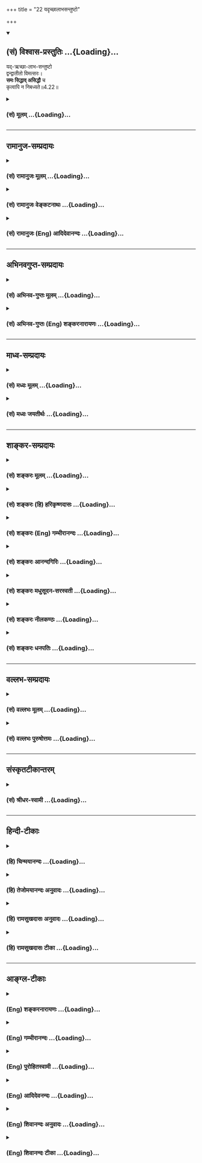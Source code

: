 +++
title = "22 यदृच्छालाभसन्तुष्टो"

+++
<div class="js_include" newlevelforh1="2" title="(सं) विश्वास-प्रस्तुतिः" unfilled url="/purANam_vaiShNavam/mahAbhAratam/06-bhIShma-parva/03-bhagavad-gItA-parva/saMskRtam/vishvAsa-prastutiH/04_jnAna-yogaH_brahmArp/22_yadRchChAlAbhasan.md">
<details open><summary><h2>(सं) विश्वास-प्रस्तुतिः ...{Loading}...</h2></summary>

यद्-ऋच्छा-लाभ-सन्तुष्टो  
द्वन्द्वातीतो विमत्सरः।  
**समः सिद्धाव् असिद्धौ** च  
कृत्वापि न निबध्यते॥4.22॥
</details>
</div>
<div class="js_include collapsed" newlevelforh1="3" title="(सं) मूलम्" unfilled url="/purANam_vaiShNavam/mahAbhAratam/06-bhIShma-parva/03-bhagavad-gItA-parva/saMskRtam/mUlam/04_jnAna-yogaH_brahmArp/22_yadRchChAlAbhasan.md">
<details><summary><h3>(सं) मूलम् ...{Loading}...</h3></summary>

यदृच्छालाभसन्तुष्टो द्वन्द्वातीतो विमत्सरः।  
समः सिद्धावसिद्धौ च कृत्वापि न निबध्यते।।4.22।।
</details>
</div>


_________________
## रामानुज-सम्प्रदायः
<div class="js_include collapsed" newlevelforh1="3" title="(सं) रामानुजः मूलम्" unfilled url="/purANam_vaiShNavam/mahAbhAratam/06-bhIShma-parva/03-bhagavad-gItA-parva/saMskRtam/rAmAnujaH/mUlam/04_jnAna-yogaH_brahmArp/22_yadRchChAlAbhasan.md">
<details><summary><h3>(सं) रामानुजः मूलम् ...{Loading}...</h3></summary>

।।4.22।। यदृच्छोपनतशरीरधारणहेतुवस्तुसन्तुष्टः द्वन्द्वातीतः
यावत्साधनसमाप्त्यवर्जनीयशीतोष्णादिसहः **विमत्सरः**
अनिष्टोपनिपातहेतुभूतस्वकर्मनिरूपेण परेषु विगतमत्सरः **समः सिद्धौ असिद्धौ
च** युद्वादिकर्मसु जयादिसिद्ध्यसिद्ध्योः समचित्तः कर्म एव **कृत्वा अपि**
ज्ञाननिष्ठां विना अपि **न निबध्यते** न संसारं प्रतिपद्यते।

</details>
</div>
<div class="js_include collapsed" newlevelforh1="3" title="(सं) रामानुजः वेङ्कटनाथः" unfilled url="/purANam_vaiShNavam/mahAbhAratam/06-bhIShma-parva/03-bhagavad-gItA-parva/saMskRtam/rAmAnujaH/venkaTanAthaH/04_jnAna-yogaH_brahmArp/22_yadRchChAlAbhasan.md">
<details><summary><h3>(सं) रामानुजः वेङ्कटनाथः ...{Loading}...</h3></summary>

  
  
।।4.22।। शारीरं कर्म कुर्वन् 4।21 इत्युक्ते
शरीरधारणार्थद्रव्यार्जनादिष्ववश्यं प्रवृत्तिः स्यात् ततश्चावर्जनीयाः
शस्त्रपातादिशीतोष्णमृदुपरुषादिस्पर्शाः तत्र च प्रवृत्तिविधातिषु क्रोधः
स्यात् विहतायां च प्रवृत्तौ मोघप्रयत्नतया सन्तापो लाभे प्रहर्षश्च
स्यातामिति कर्मयोग एवात्मदर्शनविरोधिसमस्तवैरिणामुत्थापकः प्रसज्यत इति
शङ्कानिरासाय दृष्टफलेष्वसङ्ग उच्यते यदृच्छेति श्लोकेन। तत्र
शरीरधारणाद्यर्थेषु साभिसन्धिकात्यन्तव्यापारनिवृत्तिपरं प्रथमपादं
व्याख्याति यदृच्छोपनतेति। समस्तव्यापारनिवृत्तौ विवक्षितायां
स्वयमुपनतानां निगरणादिव्यापारोऽपि निवृत्तः स्यात् अतो
व्याप्रियमाणस्यैवाभिसन्ध्यादिनिवृत्तिरिह विवक्षिता। एतेन यदा स्वयमेव
यत्किञ्चिच्छरीरधारणवस्त्वागमः तदा ततोऽतिशयितमाधुर्यादिविशिष्टेषु न
प्रवर्तितव्यमित्युपदिष्टं भवति। यावदित्यादिनामात्रास्पर्शास्तु 2।14
इत्यादि पूर्वप्रपञ्चितं स्मारितम्। अनिष्टेत्यादि यथा आतपादिहेतुषु
तपनादिषु स्वकर्मनिरूपणेन न क्रोधः यथा छत्रादिभिरातपनिवारणादिमात्रमेव
क्रियते तावदत्रापि कर्तव्यमिति भावः। युद्धादीत्यादिनासुखदुःखे समे कृत्वा
2।38सिद्ध्यसिद्ध्योः समो भूत्वा 2।48 इत्यादिकं स्मारितम्। कृत्वेत्यस्य
सामर्थ्यात्कर्मैवेत्युक्तम्। बन्धहेतौ सत्यपि न बध्यत इति विरोधव्युदासाय
अपिशब्दतात्पर्यमाह ज्ञाननिष्ठां विनेति।
कर्मयोगानुष्ठानपूर्वकस्वतन्त्रज्ञानयोगं विनाऽपीत्यर्थः। न निबध्यते
इत्यस्य कर्मणैव ज्ञाननिष्ठाफलसिद्धौ तात्पर्यमाहन संसारमिति।  
  

</details>
</div>
<div class="js_include collapsed" newlevelforh1="3" title="(सं) रामानुजः (Eng) आदिदेवानन्दः" unfilled url="/purANam_vaiShNavam/mahAbhAratam/06-bhIShma-parva/03-bhagavad-gItA-parva/saMskRtam/rAmAnujaH/english/AdidevAnandaH/04_jnAna-yogaH_brahmArp/22_yadRchChAlAbhasan.md">
<details><summary><h3>(सं) रामानुजः (Eng) आदिदेवानन्दः ...{Loading}...</h3></summary>

4.22 Content with whatever chance may bring for the maintenance of the
body; 'rising above the pairs of opposites' means enduring cold, heat
and such other experiences until one has completed the practice of Karma
Yoga; 'free from ill-will;' i.e., free from ill-will towards others,
seeing his own Karma as the cause of his adversity; 'even-minded in
success and failure,' i.e., even-minded at success like victory in war,
etc., and failure therein - such a person 'is not bound,' i.e., he does
not fall into Samsara, though devoted to action without any exclusive
practice of Jnana Yoga.

</details>
</div>


_________________
## अभिनवगुप्त-सम्प्रदायः
<div class="js_include collapsed" newlevelforh1="3" title="(सं) अभिनव-गुप्तः मूलम्" unfilled url="/purANam_vaiShNavam/mahAbhAratam/06-bhIShma-parva/03-bhagavad-gItA-parva/saMskRtam/abhinava-guptaH/mUlam/04_jnAna-yogaH_brahmArp/22_yadRchChAlAbhasan.md">
<details><summary><h3>(सं) अभिनव-गुप्तः मूलम् ...{Loading}...</h3></summary>

।।4.22।। यदृच्छेति। कृत्वापि न निबध्यते। कर्मकर्तरि प्रयोगः। स्वयमेव हि
आत्मानं बध्नाति फलवासनाकालुष्यमुपाददानः +++(N उपाददानः गृह्णानः)+++ इत्यर्थः
+++(S omits इत्यर्थः)+++। अन्यथा जडानां कर्मणां बन्धने स्वातन्त्र्यं न तथा
हृदयंगमम्।

</details>
</div>
<div class="js_include collapsed" newlevelforh1="3" title="(सं) अभिनव-गुप्तः (Eng) शङ्करनारायणः" unfilled url="/purANam_vaiShNavam/mahAbhAratam/06-bhIShma-parva/03-bhagavad-gItA-parva/saMskRtam/abhinava-guptaH/english/shankaranArAyaNaH/04_jnAna-yogaH_brahmArp/22_yadRchChAlAbhasan.md">
<details><summary><h3>(सं) अभिनव-गुप्तः (Eng) शङ्करनारायणः ...{Loading}...</h3></summary>

4.22 Yadrccha-etc. He does not get bound even when he acts : Here
nibadhyate 'gets bound' is a usage of transitive verb with its object
functioning as the subject. \[Hence\] the meaning is : The Self binds
Itself by undertaking the dirt of mental impressions for fruits \[of
action\]. Otherwise \[the usage would amount to attribute\] freedom of
actions to the insentient in binding \[the Self\] - a proposition which
is not a very happy one.

</details>
</div>


_________________
## माध्व-सम्प्रदायः
<div class="js_include collapsed" newlevelforh1="3" title="(सं) मध्वः मूलम्" unfilled url="/purANam_vaiShNavam/mahAbhAratam/06-bhIShma-parva/03-bhagavad-gItA-parva/saMskRtam/madhvaH/mUlam/04_jnAna-yogaH_brahmArp/22_yadRchChAlAbhasan.md">
<details><summary><h3>(सं) मध्वः मूलम् ...{Loading}...</h3></summary>

।।4.22।। यतचित्तात्मनो लक्षणमाह यदृच्छालाभेति। कथं द्वन्द्वातीतत्वं इति
आह समः सिद्धाविति।

</details>
</div>
<div class="js_include collapsed" newlevelforh1="3" title="(सं) मध्वः जयतीर्थः" unfilled url="/purANam_vaiShNavam/mahAbhAratam/06-bhIShma-parva/03-bhagavad-gItA-parva/saMskRtam/madhvaH/jayatIrthaH/04_jnAna-yogaH_brahmArp/22_yadRchChAlAbhasan.md">
<details><summary><h3>(सं) मध्वः जयतीर्थः ...{Loading}...</h3></summary>

।।4.22।। कामादिवर्जने यदृच्छालाभसन्तुष्टत्वादिकमर्थात्सिद्धम्
तत्किमर्थमुच्यत इत्यत आह **यते**ति। द्वन्द्वातीत इत्युक्तमेवसमः
सिद्धावसिद्धौ च इत्यनेनोच्यत इत्यत आह **कथमि**ति किम्प्रकारकं इत्यर्थः।
इति जिज्ञासायामिति शेषः। व्याख्यानव्याख्येयत्वेन न पुनरुक्तिदोष
इत्यर्थः।

</details>
</div>


_________________
## शाङ्कर-सम्प्रदायः
<div class="js_include collapsed" newlevelforh1="3" title="(सं) शङ्करः मूलम्" unfilled url="/purANam_vaiShNavam/mahAbhAratam/06-bhIShma-parva/03-bhagavad-gItA-parva/saMskRtam/shankaraH/mUlam/04_jnAna-yogaH_brahmArp/22_yadRchChAlAbhasan.md">
<details><summary><h3>(सं) शङ्करः मूलम् ...{Loading}...</h3></summary>

।।4.22)**यदृच्छालाभसंतुष्टः** अप्रार्थितोपनतो लाभो यदृच्छालाभः तेन
संतुष्टः संजातालंप्रत्ययः। **द्वन्द्वातीतः** द्वन्द्वैः शीतोष्णादिभिः
हन्यमानोऽपि अविषण्णचित्तः द्वन्द्वातीतः उच्यते। **विमत्सरः** विगतमत्सरः
निर्वैरबुद्धिः **समः** तुल्यः यदृच्छालाभस्य **सिद्धौ** **असिद्धौ च।** यः
एवंभूतो यतिः अन्नादेः शरीरस्थितिहेतोः लाभालाभयोः समः हर्षविषादवर्जितः
कर्मादौ अकर्मादिदर्शी यथाभूतात्मदर्शननिष्ठः सन् शरीरस्थितिमात्रप्रयोजने
भिक्षाटनादिकर्मणि शरीरादिनिर्वर्त्ये नैव किञ्चित् करोम्यहम् गुणा गुणेषु
वर्तन्ते (गीता 3.28) इत्येवं सदा संपरिचक्षाणः आत्मनः कर्तृत्वाभावं
पश्यन्नैव किञ्चित् भिक्षाटनादिकं कर्म करोति लोकव्यवहारसामान्यदर्शनेन तु
लौकिकैः आरोपितकर्तृत्वे भिक्षाटनादौ कर्मणि कर्ता भवति। स्वानुभवेन तु
शास्त्रप्रमाणादिजनितेन अकर्तैव। स एवं पराध्यारोपितकर्तृत्वः
शरीरस्थितिमात्रप्रयोजनं भिक्षाटनादिकं कर्म **कृत्वापि** न **निबध्यते**
बन्धहेतोः कर्मणः सहेतुकस्य ज्ञानाग्निना दग्धत्वात् इति उक्तानुवाद एव
एषः।।  
  
त्यक्त्वा कर्मफलासङ्गम् (गीता 4.20) इत्यनेन श्लोकेन यः प्रारब्धकर्मा सन्
यदा निष्क्रियब्रह्मात्मदर्शनसंपन्नः स्यात् तदा तस्य आत्मनः
कर्तृकर्मप्रयोजनाभावदर्शिनः कर्मपरित्यागे प्राप्ते कुतश्चिन्निमित्तात्
तदसंभवे सति पूर्ववत् तस्मिन् कर्मणि अभिप्रवृत्तस्य अपि नैव किञ्चित्
करोति सः इति कर्माभावः प्रदर्शितः। यस्य एवं कर्माभावो दर्शितः तस्यैव

</details>
</div>
<div class="js_include collapsed" newlevelforh1="3" title="(सं) शङ्करः (हि) हरिकृष्णदासः" unfilled url="/purANam_vaiShNavam/mahAbhAratam/06-bhIShma-parva/03-bhagavad-gItA-parva/saMskRtam/shankaraH/hindI/harikRShNadAsaH/04_jnAna-yogaH_brahmArp/22_yadRchChAlAbhasan.md">
<details><summary><h3>(सं) शङ्करः (हि) हरिकृष्णदासः ...{Loading}...</h3></summary>

।।4.22।। जिसने समस्त संग्रहका त्याग कर दिया है ऐसे संन्यासीके पास
शरीरनिर्वाहके कारणरूप अन्नादिका संग्रह नहीं होता इसलिये उसको
याचनादिद्वारा शरीरनिर्वाह करनेकी योग्यता प्राप्त हुई। इसपर बिना याचना
किये बिना संकल्पके अथवा बिना इच्छा किये प्राप्त हुए इत्यादि वचनोंसे जो
शास्त्रमें संन्यासीके शरीरनिर्वाहके लिये अन्नादिकी प्राप्तिके द्वार
बतलाये गये हैं उनको प्रकट करते हुए कहते हैं जो बिना माँगे अपनेआप मिले
हुए पदार्थसे संतुष्ट है अर्थात् उसीमें जिसके मनका यह भाव हो जाता है
कियही पर्याप्त है जो द्वन्द्वोंसे अतीत है अर्थात् शीतउष्ण आदि
द्वन्द्वोंसे सताये जानेपर भी जिसके चित्तमें विषाद नहीं होता जो ईर्ष्यासे
रहित अर्थात् निर्वैरबुद्धिवाला है और जो अपनेआप प्राप्त हुए लाभकी
सिद्धिअसिद्धिमें भी सम रहता है जो ऐसा शरीरस्थितिके हेतुरूप अन्नादिके
प्राप्त होने या न होनेमें भी हर्षशोकसे रहित समदर्शी है और कर्मादिमें
अकर्मादि देखनेवाला यथार्थ आत्मदर्शननिष्ठ एवं शरीरस्थितिमात्रके लिये किये
जानेवाले और शरीरादिद्वारा होनेवाले भिक्षाटनादि कर्मोंमें भी मैं कुछ नहीं
करता गुण ही गुणोंमें बर्त रहे हैं इस प्रकार सदा देखनेवाला है वह यति
अपनेमें कर्तापनका अभाव देखनेसे अर्थात् आत्माको अकर्ता समझ लेनेसे
वास्तवमें भिक्षाटनादि कुछ भी कर्म नहीं करता है। ऐसा पुरुष लोकव्यवहारकी
साधारण दृष्टिसे तो सांसारिक पुरुषोंद्वारा आरोपित किये हुए कर्तापनके कारण
भिक्षाटनादि कर्मोंका कर्ता होता है। परंतु शास्त्रप्रमाण आदिसे उत्पन्न
अपने अनुभवसे ( वस्तुतः ) वह अकर्ता ही रहता है। इस प्रकार दूसरोंद्वारा
जिसपर कर्तापनका अध्यारोप किया गया है ऐसा वह पुरुष शरीरनिर्वाहमात्रके
लिये किये जानेवाले भिक्षाटनादि कर्मोंको करता हुआ भी नहीं बँधता क्योंकि
ज्ञानरूप अग्निद्वारा उसके ( समस्त ) बन्धनकारक कर्म हेतुसहित भस्म हो चुके
हैं। यह पहले कहे हुएका ही अनुवादमात्र है।

</details>
</div>
<div class="js_include collapsed" newlevelforh1="3" title="(सं) शङ्करः (Eng) गम्भीरानन्दः" unfilled url="/purANam_vaiShNavam/mahAbhAratam/06-bhIShma-parva/03-bhagavad-gItA-parva/saMskRtam/shankaraH/english/gambhIrAnandaH/04_jnAna-yogaH_brahmArp/22_yadRchChAlAbhasan.md">
<details><summary><h3>(सं) शङ्करः (Eng) गम्भीरानन्दः ...{Loading}...</h3></summary>

4.22 Yadrccha-labha-santustah, remaining satisfied with what comes
unasked for-yadrccha-labha means coming to possess something without
having prayed for it; feeling contented with that-.
Dvandva-atitah,having transcended the dualities-one is said to be beyond
dualities when his mind is not distressed even when afflicted by such
opposites as heat and cold, etc.-. Vimatsarah, being free from spite,
from the idea of enmity; and samah, eipoised; siddhau ca asiddhau, is
success and failure, with regard to things that come unasked for-. The
monk who is such, who is eipoised, not delighted or sorrowful in getting
or not getting food etc. for the sustenance of the body, who sees
inaction etc. in action etc., who is ever poised in the realization of
the Self as It is, who, with regard to the activities accomplished by
the body etc. in the course of going about for alms etc. for the bare
maintenance of the body, is ever clearly conscious of the fact, 'I
certainly do not anything; the organs act on the objects of the organs'
(see 5.8; 3.28), he, realizing the absence of agentship in the Self,
certainly does not do any actions like going about for alms etc. But
when, abserving similarly with common human behaviour, agentship is
attributed to him by ordinary poeple, then he (apparently) becomes an
agent with regard to such actions as moving about for alms etc. However,
from the standpoint of his own realization which has arisen from the
valid means of knowledge presented in the scriptures, he is surely not
an agent. He, to whom is thus ascribed agentship by others, na
nibadhyate, is not bound; api, even; krtva, by performing such actions
as moving about for alms merely for the maintenance of the body, because
action which is a source of bondage has been burnt away along with its
cause by the fire of wisdom. Thus, this is only a restatement of what
has been said earilier. When a person who has already started works
becomes endowed with the realization of the identity of the Self with
the actionless Brahman, then it follows that in the case of that man,
who has experienced the absence of agentship, actions and purposes in
the Self, actions become relinished. But if this becomes impossible for
some reason and he continues to be engaged in those acitons as before,
still he certainly does not do anything. This absence of action has been
shown in the verse, 'Having given up attachment to the results of
action৷৷.' (20). Of that very person with regard to whom has been shown
the absence of aciton-

</details>
</div>
<div class="js_include collapsed" newlevelforh1="3" title="(सं) शङ्करः आनन्दगिरिः" unfilled url="/purANam_vaiShNavam/mahAbhAratam/06-bhIShma-parva/03-bhagavad-gItA-parva/saMskRtam/shankaraH/AnandagiriH/04_jnAna-yogaH_brahmArp/22_yadRchChAlAbhasan.md">
<details><summary><h3>(सं) शङ्करः आनन्दगिरिः ...{Loading}...</h3></summary>

।।4.22।। पूर्वश्लोकेन संगतिं दर्शयन्नुत्तरश्लोकमुत्थापयति **त्यक्तेति।**
अन्नादेरित्यादिशब्देन पादुकाच्छादनादि गृह्यते याचनादिनेत्यादिपदेन
सेवाकृष्याद्युपादीयते भिक्षाटनार्थमुद्योगात्प्राक्काले केनापि योग्येन
निवेदितं भैक्ष्यमयाचितमभिशस्तं पतितं च वर्जयित्वा संकल्पमन्तरेण पञ्चभ्यः
सप्तभ्यो वा गृहेभ्यः समानीतं भैक्ष्यमसंक्लृप्तसिद्धमन्नं भक्तजनैः
स्वसमीपमुपानीतमुपपन्नं यदृच्छया। स्वकीयप्रयत्नव्यतिरेकेणेति यावत्।
आदिशब्देनमाधूकरमसंक्लृप्तं प्राक्प्रणीतमयाचितम्। तत्तत्कालोपपन्नं च
भैक्ष्यं पञ्चविधं स्मृतम् इत्यादि गृह्यते। आविष्कुर्वन्निदं वाक्यमाहेति
योजनीयम्। परोत्कर्षामर्षपूर्विका स्वस्योत्कर्षाभिवाञ्छा विगता यस्मादिति
व्युत्पत्तिमाश्रित्य विवक्षितमर्थमाह **निर्वैरेति।** संक्षेपतो
दर्शितमर्थं विशदयति **य एवंभूत इति।** तथापि प्रकृतस्य यतेर्भिक्षाटनादौ
कर्तृत्वं प्रतिभाति तदभावे भिक्षाटनाद्यभावेन
जीवनाभावप्रसङ्गादित्याशङ्क्याह **लोकेति।** लौकिकैरविवेकिभिः सह
व्यवहारस्य स्नानाचमनभोजनादिलक्षणस्य विदुषापि सामान्येन दर्शनात्तदनुसारेण
लौकिकैरध्यारोपितकर्तृत्वभोक्तृत्वाद्विद्वानपि लोकदृष्ट्या भिक्षाटनादौ
कर्तृत्वमनुभवतीत्यर्थः। कथं तर्हि तस्याकर्तृत्वं तत्राह
**स्वानुभवेनेति।** यदृच्छेत्यादिपादत्रयं व्याख्याय
कृत्वापीत्यादिचतुर्थपादं व्याचष्टे **स** **एवमिति।** भिक्षाटनादिना
प्रातिभासिकेन कर्मणा विदुषो बद्धत्वाभावेऽपि कर्मान्तरेण निबद्धत्वं
भविष्यतीत्याशङ्क्याह **बन्धेति।** ज्ञानाग्निदग्धत्वादित्येवं शारीरं
केवलमित्यादावुक्तस्यायमनुवाद इति योजना। यथोक्तस्य कर्मणो युक्त्या
महाविरोधाभ्युपगमसूचनार्थोऽपिशब्दः।

</details>
</div>
<div class="js_include collapsed" newlevelforh1="3" title="(सं) शङ्करः मधुसूदन-सरस्वती" unfilled url="/purANam_vaiShNavam/mahAbhAratam/06-bhIShma-parva/03-bhagavad-gItA-parva/saMskRtam/shankaraH/madhusUdana-sarasvatI/04_jnAna-yogaH_brahmArp/22_yadRchChAlAbhasan.md">
<details><summary><h3>(सं) शङ्करः मधुसूदन-सरस्वती ...{Loading}...</h3></summary>

।।4.22।। त्यक्तसर्वपरिग्रहस्य यतेः शरीरस्थितिमात्रप्रयोजनं
कर्माभ्यनुज्ञातं
तत्रान्नाच्छादनादिव्यतिरेकेणशरीरस्थितेरसंभवाद्याञ्चादिनापि
स्वप्रयत्नेनान्नादिकं संपाद्यमिति प्राप्ते नियमायाह
शास्त्राननुमतप्रयत्नव्यतिरेको यदृच्छा तयैव यो लाभोऽन्नाच्छादनादेः
शास्त्रानुमतस्य स यदृच्छालाभस्तेन संतुष्टस्तदधिकतृष्णारहितः। तथाच
शास्त्रंभैक्षं चरेत् इति प्रकृत्यअयाचितसंक्लृप्तमुपपन्नं यदृच्छया इति
याञ्चासंकल्पादिप्रयत्नं वारयति। मनुरपिनचोत्पातनिमित्ताभ्यां न
नक्षत्राङ्गविद्यया। नानुशासनवादाभ्यां भिक्षां लिप्सेत कर्हिचित्।। इति।
यतयो भिक्षार्थं ग्रामं विशन्तीत्यादिशास्त्रानुमतस्तु प्रयत्नः कर्तव्य
एव। एवं लब्धव्यमपि शास्त्रनियतमेवकौपीनयुगलं वासः कन्थां शीतनिवारिणीम्।
पादुके चापि गृह्णीयात्कुर्यान्नान्यस्य संग्रहम्।। इत्यादि। एवमन्यदपि
विधिनिषेधरूपं शास्त्रमूह्यम्। ननु स्वप्रयत्नमन्तरेणालाभे
शीतोष्णादिपीडितः कथं जीवेदतआह द्वन्द्वातीतः द्वन्द्वानि
क्षुत्पिपासाशीतोष्णवर्षादीनि अतीतोऽतिक्रान्तः समाधिदशायां
तेषामस्फुरणात्। व्युत्थानदशायां स्फुरणेऽपि
परमानन्दाद्वितीयाकर्त्रभोक्त्रात्मप्रत्ययेन बाधात्
तैऽर्द्वन्द्वैरुपहन्यमानोऽप्यक्षुभितचित्तः। अतएव परस्य लाभे स्वस्यालाभे
च विमत्सरः। परोत्कर्षासहनपूर्विका स्वोत्कर्षवाञ्छा
मत्सरस्तद्रहितोऽद्वितीयात्मदर्शनेन निर्वैरबुद्धिः। अतएव समस्तुल्यो
यदृच्छालाभस्य सिद्धावसिद्धौ च सिद्धौ न हृष्टः नाप्यसिद्धौ विषण्णः स
स्वानुभवेनाकर्तैव परैरारोपितकर्तृत्वः शरीरस्थितिमात्रप्रयोजनं
भिक्षाटनादिरूपं कर्म कृत्वापि न निबध्यते बन्धहेतोः सहेतुकस्य कर्मणो
ज्ञानाग्निना दग्धत्वादिति पूर्वोक्तानुवादः।

</details>
</div>
<div class="js_include collapsed" newlevelforh1="3" title="(सं) शङ्करः नीलकण्ठः" unfilled url="/purANam_vaiShNavam/mahAbhAratam/06-bhIShma-parva/03-bhagavad-gItA-parva/saMskRtam/shankaraH/nIlakaNThaH/04_jnAna-yogaH_brahmArp/22_yadRchChAlAbhasan.md">
<details><summary><h3>(सं) शङ्करः नीलकण्ठः ...{Loading}...</h3></summary>

।।4.22।। ननु सपरिग्रहः कुटुम्बभरणव्यग्रतया कथं
वित्तव्ययायाससाध्यान्यग्निहोत्रादीन्यनुतिष्ठेदित्याशङ्क्याह
**यदृच्छेति।** यदृच्छया अप्रार्थितोपनतो लाभो यदृच्छालाभस्तेन संतुष्टः।
तथाहि ऋतामृताभ्यां जीवनं ब्राह्मणस्य विधाय व्याख्यातंऋतमुञ्छशिलं
प्रोक्तममृतं स्यादयाचितम् इति। द्वन्द्वातीतो बहुलाभेऽलाभे वा
सुखदुःखाद्यतीतः। विमत्सरः परस्य लाभं दृष्ट्वा संतापहीनः। समो
यदृच्छालाभेनैवेष्टिपशुचातुर्मास्यादेर्नित्यकर्मणः सिद्धावसिद्धौ वा समो
निर्विकार एवंभूत इष्ट्यादीनि कृत्वापि तत्फलेन स्वर्गादिना न निबध्यते।
अपिशब्दात्तज्जेन प्रत्यवायेन न निबध्यते। बन्धहेतोः
कर्मणस्तत्त्वज्ञानेनैव दाहात्। तथा च
स्मृतिःन्यायागतधनस्तत्त्वज्ञाननिष्ठोऽतिथिप्रियः। श्राद्धकृत्सत्यवादी च
गृहस्थोऽपि विमुच्यते। इति। भाष्ये त्वयं श्लोकः संन्यासिपरत्वेनैव
व्याख्यातः।

</details>
</div>
<div class="js_include collapsed" newlevelforh1="3" title="(सं) शङ्करः धनपतिः" unfilled url="/purANam_vaiShNavam/mahAbhAratam/06-bhIShma-parva/03-bhagavad-gItA-parva/saMskRtam/shankaraH/dhanapatiH/04_jnAna-yogaH_brahmArp/22_yadRchChAlAbhasan.md">
<details><summary><h3>(सं) शङ्करः धनपतिः ...{Loading}...</h3></summary>

।।4.22।। ननु त्यक्तसर्वपरिग्रहस्य यतेः अन्नादेः शरीरस्थितिहेतोः
परिग्रहाभावात् याचनादिना शरीरस्थितिः
कर्तव्येत्याशङ्क्यअयाचितमसंक्लृप्तमुपपन्नं यदृच्छया इति
वचनानुरोधेनोत्तरमाह **यदृच्छेति।** अप्रार्थितोऽप्रयत्नो लाभो यदृच्छालाभः
तेन संतुष्टः संजातालंप्रत्ययः। द्वन्द्वैः शीतोष्णादिभिः
स्वप्रयत्नमन्तरेण वस्त्राद्यलाभे पीड्यमानोऽप्यखिन्नचित्तः द्वन्द्वातीतः
अतएव परस्य कौपीनाच्छादनलाभेन परोत्कर्षासहनरुपमंत्सरशून्यः। निर्वैर
इत्यर्थः। समस्तुल्यो यदृच्छालाभस्य सिद्धावसिद्धौ च हर्षविषादरहित
इत्यर्थः। यतयो भिक्षार्थं ग्रामं प्रविशन्तिविधूमे सन्नमुसले व्यङ्गारे
भुक्तवज्जने। अतीत पात्रसंचारे भिक्षां लिप्सेत वै मुनिः। कौपीनयुगुलं वासः
कन्थां शीतनिवारिणीम्। पादुके चापि गृह्णीयात्कुर्यान्नान्यस्य संग्रहम्।।
इत्यादिशास्त्राल्लोकदृष्ट्या भिक्षाटनादिकं शरीरस्थितिमात्रप्रयोजनं कर्म
कृत्वापि कर्मादावकर्मादिदर्शी यथा भूतात्मज्ञाननिष्ठः कृत्वापि न निबध्यते
बन्धहेतोः सहेतुकस्य कर्मणः ज्ञानाग्निना दग्धत्वादित्युक्तानुवादः।
यत्त्वन्ये ननु सपरिग्रहः कुटुम्बभरणव्यग्रचित्ततया कथं
व्ययायासमाध्याग्निहोत्रादीन्यनुतिष्ठेदित्याशङ्क्याह। यदृच्छालाभसंतुष्टः
द्वन्द्वातीतो बहुलाभेऽलाभे वा सुखदुःखाद्यतीतः परस्य लाभं दृष्टवा
संतापहीनः समः यदृच्छालाभेनैव इष्टिपशुचातुर्मास्यादेर्नित्यात्कर्मणः
सिद्धावसिद्धौ च समः निर्विकारः एवंभूत इष्ट्यादीनि कृत्वापि तन्मूलेन
स्वर्गादिना न निबध्यते। अपिशब्दात्तज्जेन प्रत्यवायेन न निबध्यते।
बन्धहेतोः कर्मणस्तत्त्वज्ञानेनैव दाहात्। तथाच
स्मृतिःन्यायागतधनस्तत्त्वज्ञाननिष्ठोऽतिथिप्रियः। श्राद्धकृत्सत्यवादी च
गृहस्थोऽपि विमुच्यते।। इति व्याचख्युः तदसंगतम्। उक्तरीत्या
त्यक्तसर्वपरिग्रहस्य यतेः पूर्वश्लोकेन
वर्णनौचित्येनैवमुत्थापनस्यानौचित्यात्। शङ्कानुरुपस्य
श्लोकाक्षरैरुत्तरस्याप्रतीतेश्च। तस्मादनेन श्लोकेन परिग्रहरहितस्यैव
वर्णनं न्याय्यमिति दिक्।

</details>
</div>


_________________
## वल्लभ-सम्प्रदायः
<div class="js_include collapsed" newlevelforh1="3" title="(सं) वल्लभः मूलम्" unfilled url="/purANam_vaiShNavam/mahAbhAratam/06-bhIShma-parva/03-bhagavad-gItA-parva/saMskRtam/vallabhaH/mUlam/04_jnAna-yogaH_brahmArp/22_yadRchChAlAbhasan.md">
<details><summary><h3>(सं) वल्लभः मूलम् ...{Loading}...</h3></summary>

।।4.22।। यतः यदृच्छेति। सिद्धावसिद्धौ च सम इति पूर्वोक्तसाङ्ख्ययोगार्थः
प्रदर्शितः न निबद्ध्यत इति अकर्मत्वं सूचितम्।

</details>
</div>
<div class="js_include collapsed" newlevelforh1="3" title="(सं) वल्लभः पुरुषोत्तमः" unfilled url="/purANam_vaiShNavam/mahAbhAratam/06-bhIShma-parva/03-bhagavad-gItA-parva/saMskRtam/vallabhaH/puruShottamaH/04_jnAna-yogaH_brahmArp/22_yadRchChAlAbhasan.md">
<details><summary><h3>(सं) वल्लभः पुरुषोत्तमः ...{Loading}...</h3></summary>

  
  
।।4.22।। अथ उत्कृष्टज्ञानेऽपि फलेच्छारहितं कर्म न बन्धकमित्याह यदृच्छेति।
यदृच्छालाभसन्तुष्टः भगवदिच्छालाभसन्तुष्ट द्वन्द्वातीतः सुखदुःखसमः
विमत्सरः दुष्टवचनजक्षोभादिरहितः सिद्धौ यथोक्तकर्मसिद्धौ
फलोन्मुखत्वादानन्दरहितः च पुनः असिद्धौ फलोन्मुखत्वाद्दुःखरहितः समः कर्म
कृत्वाऽपि तेन कर्मणा न निबद्ध्यते।  
  

</details>
</div>


_________________
## संस्कृतटीकान्तरम्
<div class="js_include collapsed" newlevelforh1="3" title="(सं) श्रीधर-स्वामी" unfilled url="/purANam_vaiShNavam/mahAbhAratam/06-bhIShma-parva/03-bhagavad-gItA-parva/saMskRtam/shrIdhara-svAmI/04_jnAna-yogaH_brahmArp/22_yadRchChAlAbhasan.md">
<details><summary><h3>(सं) श्रीधर-स्वामी ...{Loading}...</h3></summary>

।।4.22।। किंच **यदृच्छेति।** अप्रार्थितोपस्थितो लाभो यदृच्छालाभः। तेन
संतुष्टः। द्वन्द्वानि शीतोष्णादीन्यतीतोऽतिक्रान्तः। तत्सहनशील इत्यर्थः।
विमत्सरो निर्वैरः। यदृच्छालाभस्यापि सिद्धावसिद्धौ च समो हर्षविषादरहितः।
य एवंभूतः स पूर्वोत्तरभूमिकयोर्यथायथं विहितं स्वाभाविकं वा कर्म कृत्वापि
न बन्धं प्राप्नोति।

</details>
</div>


_________________
## हिन्दी-टीकाः
<div class="js_include collapsed" newlevelforh1="3" title="(हि) चिन्मयानन्दः" unfilled url="/purANam_vaiShNavam/mahAbhAratam/06-bhIShma-parva/03-bhagavad-gItA-parva/hindI/chinmayAnandaH/04_jnAna-yogaH_brahmArp/22_yadRchChAlAbhasan.md">
<details><summary><h3>(हि) चिन्मयानन्दः ...{Loading}...</h3></summary>

।।4.22।। अहंकार से परे आत्मस्वरूप में स्थित पुरुष इच्छा तथा फलासक्ति से
प्रेरित होकर कर्म नहीं करता। कर्मों को करने से प्राप्त फल से ही वह
सन्तुष्ट रहता है। अहंकाररहित अवस्था का अर्थ है अन्तकरण पर पूर्ण संयम।
स्वभाविक ही शीतउष्ण सिद्धिअसिद्धि सुखदुख इत्यादि द्वन्द्वात्मक अनुभव उसे
व्यथित नहीं कर सकते क्योंकि वे सब मन की बाह्यजगत् के साथ होने वाली
प्रतिक्रियायें मात्र हैं। मन के प्रभावहीन होने पर बुद्धि अपने पूर्वाग्रह
ईर्ष्या और मत्सर आदि से ज्ञानी पुरुष को प्रभावित नहीं कर सकती। सामान्यत
सिद्धि में हमें हर्षातिरेक और असिद्धि में अत्यन्त विषाद होता है। परन्तु
जब अविद्याजनित अहंकार पूर्णरूप से दैवी स्वरूप को प्राप्त हो जाता है तब
वह पुरुष सफलता और असफलता में समान भाव से स्थित रहता है। ऐसा ज्ञानी पुरुष
कर्म करके भी कर्मफलों से नहीं बंधता। जब आत्मज्ञानी पुरुष हमारे मध्य रहता
हुआ कर्म करता है तब उसका व्यवहार सामान्य जनों के समान ही प्रतीत होता है
तथापि उसके कर्मों में एक विशेष शक्ति और प्रभाव दिखाई पड़ता है जो उसे
कर्मक्षेत्र में सामान्य से कहीं अधिक सफलता प्रदान करता है। श्रीकृष्ण के
कथनानुसार ऐसे पुरुष को कर्मों का बंधन नहीं होता। सामान्य जनों को ज्ञानी
पुरुष की इस उपलब्धि को समझने में कठिनाई होती है। जिस दैवी प्रेरणा एवं
भावना से ज्ञानी पुरुष जगत् में कर्म करता है उसका वर्णन भगवान् अगले
श्लोकों में करते हैं

</details>
</div>
<div class="js_include collapsed" newlevelforh1="3" title="(हि) तेजोमयानन्दः अनुवादः" unfilled url="/purANam_vaiShNavam/mahAbhAratam/06-bhIShma-parva/03-bhagavad-gItA-parva/hindI/tejomayAnandaH/anuvAdaH/04_jnAna-yogaH_brahmArp/22_yadRchChAlAbhasan.md">
<details><summary><h3>(हि) तेजोमयानन्दः अनुवादः ...{Loading}...</h3></summary>

।।4.22।। यदृच्छया (अपने आप) जो कुछ प्राप्त हो उसमें ही सन्तुष्ट रहने
वाला, द्वन्द्वों से अतीत तथा मत्सर से रहित, सिद्धि व असिद्धि में समभाव
वाला पुरुष कर्म करके भी नहीं बन्धता है।।

</details>
</div>
<div class="js_include collapsed" newlevelforh1="3" title="(हि) रामसुखदासः अनुवादः" unfilled url="/purANam_vaiShNavam/mahAbhAratam/06-bhIShma-parva/03-bhagavad-gItA-parva/hindI/rAmasukhadAsaH/anuvAdaH/04_jnAna-yogaH_brahmArp/22_yadRchChAlAbhasan.md">
<details><summary><h3>(हि) रामसुखदासः अनुवादः ...{Loading}...</h3></summary>

।।4.22।। जो (कर्मयोगी) फल की इच्छा के बिना, अपने-आप जो कुछ मिल जाय,
उसमें सन्तुष्ट रहता है और जो ईर्ष्यासे रहित, द्वन्द्वोंसे अतीत तथा
सिद्धि और असिद्धिमें सम है, वह कर्म करते हुए भी उससे नहीं बँधता।

</details>
</div>
<div class="js_include collapsed" newlevelforh1="3" title="(हि) रामसुखदासः टीका" unfilled url="/purANam_vaiShNavam/mahAbhAratam/06-bhIShma-parva/03-bhagavad-gItA-parva/hindI/rAmasukhadAsaH/TIkA/04_jnAna-yogaH_brahmArp/22_yadRchChAlAbhasan.md">
<details><summary><h3>(हि) रामसुखदासः टीका ...{Loading}...</h3></summary>

4.22।।***व्याख्या--*'यदृच्छालाभसंतुष्टः'--**कर्मयोगी निष्कामभावपूर्वक
साङ्गोपाङ्ग रीतिसे सम्पूर्ण कर्तव्य-कर्म करता है। फल-प्राप्तिका उद्देश्य
न रखकर कर्म करनेपर फलके रूपमें उसे अनुकूलता या प्रतिकूलता, लाभ या हानि,
मान या अपमान, स्तुति या निन्दा आदि जो कुछ मिलता है, उससे उसके
अन्तःकरणमें कोई असन्तोष पैदा नहीं होता। जैसे, वह व्यापार करता है तो उसे
व्यापारमें लाभ हो अथवा हानि उसके अन्तःकरणपर उसका कोई असर नहीं पड़ता। वह
हरेक परिस्थितिमें समानरूपसे सन्तुष्ट रहता है; क्योंकि उसके मनमें फलकी
इच्छा नहीं होती। तात्पर्य यह है कि व्यापारमें उसे लाभ-हानिका ज्ञान तो
होता है तथा वह उसके अनुसार यथोचित चेष्टा भी करता है, पर परिणाममें वह
सुखी-दुःखी नहीं होता। यदि साधकके अन्तःकरणपर अनुकूलता-प्रतिकूलताका थोड़ा
असर पड़ भी जाय, तो भी उसे घबराना नहीं चाहिये; क्योंकि साधकके अन्तःकरणमें
वह प्रभाव स्थायी नहीं रहता, शीघ्र मिट जाता है। उपर्युक्त पदोंमें आया
'लाभ' शब्द प्राप्तिके अर्थमें है, जिसके अनुसार केवल लाभ या अनुकूलताका
मिलना ही 'लाभ' नहीं है, प्रत्युत लाभ-हानि, अनुकूलता-प्रतिकूलता आदि जो
कुछ प्राप्त हो जाय, वह सब 'लाभ' ही है।  
  
**'विमत्सरः'--**कर्मयोगी सम्पूर्ण प्राणियोंके साथ अपनी एकता मानता
है--**'सर्वभूतात्मभूतात्मा'** (गीता 5। 7)। इसलिये उसका किसी भी प्राणीसे
किञ्चिन्मात्र भी ईर्ष्याका भाव नहीं रहता।**'विमत्सरः'** पद अलगसे देनेका
भाव यह है कि अपनेमें किसी प्राणीके प्रति किञ्चिन्मात्र भी ईर्ष्याका भाव
न आ जाय, इस विषयमें कर्मयोगी बहुत सावधान रहता है। कारण कि कर्मयोगीकी
सम्पूर्ण क्रियाएँ प्राणिमात्रके हितके लिये ही होती हैं; अतः यदि उसमें
किञ्चिन्मात्र भी ईर्ष्याका भाव होगा, तो उसकी सम्पूर्ण क्रियाएँ दूसरोंके
हितके लिये नहीं हो सकेंगी।

</details>
</div>


_________________
## आङ्ग्ल-टीकाः
<div class="js_include collapsed" newlevelforh1="3" title="(Eng) शङ्करनारायणः" unfilled url="/purANam_vaiShNavam/mahAbhAratam/06-bhIShma-parva/03-bhagavad-gItA-parva/english/shankaranArAyaNaH/04_jnAna-yogaH_brahmArp/22_yadRchChAlAbhasan.md">
<details><summary><h3>(Eng) शङ्करनारायणः ...{Loading}...</h3></summary>

4.22. Remaining contended wiht the gain brought by chance, transcending
the dualities (pairs of opposites), entertaining no jealously, and
remaning eal in success and in failure, he does not get bound, even when
he acts.

</details>
</div>
<div class="js_include collapsed" newlevelforh1="3" title="(Eng) गम्भीरानन्दः" unfilled url="/purANam_vaiShNavam/mahAbhAratam/06-bhIShma-parva/03-bhagavad-gItA-parva/english/gambhIrAnandaH/04_jnAna-yogaH_brahmArp/22_yadRchChAlAbhasan.md">
<details><summary><h3>(Eng) गम्भीरानन्दः ...{Loading}...</h3></summary>

4.22 Remaining satisfied with what comes unasked for, having transcended
the dualities, being free from spite, and eipoised under success and
failure, he is not bound even by performing actions.

</details>
</div>
<div class="js_include collapsed" newlevelforh1="3" title="(Eng) पुरोहितस्वामी" unfilled url="/purANam_vaiShNavam/mahAbhAratam/06-bhIShma-parva/03-bhagavad-gItA-parva/english/purohitasvAmI/04_jnAna-yogaH_brahmArp/22_yadRchChAlAbhasan.md">
<details><summary><h3>(Eng) पुरोहितस्वामी ...{Loading}...</h3></summary>

4.22 Content with what comes to him without effort of his own, mounting
above the pairs of opposites, free from envy, his mind balanced both in
success and failure; though he acts, yet the consequences do not bind
him.

</details>
</div>
<div class="js_include collapsed" newlevelforh1="3" title="(Eng) आदिदेवनन्दः" unfilled url="/purANam_vaiShNavam/mahAbhAratam/06-bhIShma-parva/03-bhagavad-gItA-parva/english/AdidevanandaH/04_jnAna-yogaH_brahmArp/22_yadRchChAlAbhasan.md">
<details><summary><h3>(Eng) आदिदेवनन्दः ...{Loading}...</h3></summary>

4.22 Content with what chance may bring, rising above the pairs of
opposites, free from ill-will, even-minded in success and failure,
though he acts, he is not bound.

</details>
</div>
<div class="js_include collapsed" newlevelforh1="3" title="(Eng) शिवानन्दः अनुवादः" unfilled url="/purANam_vaiShNavam/mahAbhAratam/06-bhIShma-parva/03-bhagavad-gItA-parva/english/shivAnandaH/anuvAdaH/04_jnAna-yogaH_brahmArp/22_yadRchChAlAbhasan.md">
<details><summary><h3>(Eng) शिवानन्दः अनुवादः ...{Loading}...</h3></summary>

4.22 Content with what comes to him without effort, free from the pairs
of opposites and envy, even-minded in success and failure, though
acting, he is not bound.

</details>
</div>
<div class="js_include collapsed" newlevelforh1="3" title="(Eng) शिवानन्दः टीका" unfilled url="/purANam_vaiShNavam/mahAbhAratam/06-bhIShma-parva/03-bhagavad-gItA-parva/english/shivAnandaH/TIkA/04_jnAna-yogaH_brahmArp/22_yadRchChAlAbhasan.md">
<details><summary><h3>(Eng) शिवानन्दः टीका ...{Loading}...</h3></summary>

4.22 यदृच्छालाभसन्तुष्टः content with what comes to him without effort;
द्वन्द्वातीतः free from the pairs of,opposites; विमत्सरः free from envy;
समः evenminded; सिद्धौ in success; असिद्धौ in failure; च and; कृत्वा
acting; अपि even; न not; निबध्यते is bound.Commentary The sage is ite
satisfied with what comes to him by chance. In verses IV. 18; 19; 20;
22; 22 and 23 there is only a reiteration of the results of the
knowledge of the Self which is beyond action. The sage who identifies
himself with the actionless Self is not bound as action and its cause
which bind one to the round of birth and death have been burnt in the
fire of the knowledge of the Self or BrahmaJnana. Just as a seed burnt
in the fire cannot germinate; so also the Karmas or actions burnt by the
fire of knowledge of the Self cannot produce future birth.Ordinary
people think that the sage is also a doer of actions; an agent; active
and therefore bound; when they see him doing actions. This is a mistake.
From his own point of view and; in truth; he is not an agent at all. He
really does no action at all. He feels and says; I do nothing at all.
Nature does or the three alities of Nature do everything.He is not
affected by heat and cold; pleasure and pain; success and failure; as he
always has a balanced state of mind. He is not attached even to the
things which are necessary for the bare maintenance of his body. He
experiences neither pleasure nor pain; whether or not he obtains food
and the other things which are reired for the maintenance of his body.
The reason is that he is resting in his essential nature as
ExistenceKnowledgeBliss Absolute (SatchidanandaSvarupa) he is swimming
in the ocean of bliss. So he does not care for his body and its needs.

</details>
</div>
